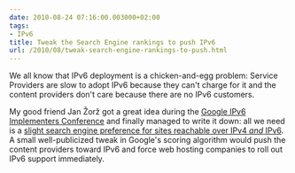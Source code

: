 ```yaml
---
date: 2010-08-24 07:16:00.003000+02:00
tags:
- IPv6
title: Tweak the Search Engine rankings to push IPv6
url: /2010/08/tweak-search-engine-rankings-to-push.html
---
```

We all know that IPv6 deployment is a chicken-and-egg problem: Service Providers are slow to adopt IPv6 because they can't charge for it and the content providers don't care because there are no IPv6 customers.

My good friend Jan Žorž got a great idea during the [Google IPv6 Implementers Conference](/2010/06/slovenians-presenting-leading-edge-ipv6.html) and finally managed to write it down: all we need is a [slight search engine preference for sites reachable over IPv4 *and* IPv6](http://go6.si/2010/08/suggestion-for-internet-search-engines-proposed-ipv6-impact-on-search-engine-scoring-algorithms/). A small well-publicized tweak in Google's scoring algorithm would push the content providers toward IPv6 and force web hosting companies to roll out IPv6 support immediately.
